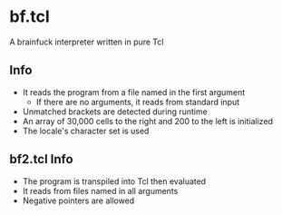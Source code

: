 # bf.tcl

A brainfuck interpreter written in pure Tcl

## Info

- It reads the program from a file named in the first argument
	- If there are no arguments, it reads from standard input
- Unmatched brackets are detected during runtime
- An array of 30,000 cells to the right and 200 to the left is initialized
- The locale's character set is used

## bf2.tcl Info

- The program is transpiled into Tcl then evaluated
- It reads from files named in all arguments
- Negative pointers are allowed
